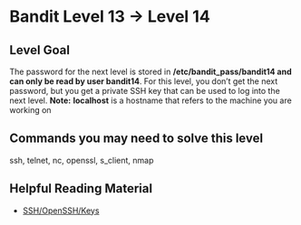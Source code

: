 Bandit Level 13 &rarr; Level 14
===============================

Level Goal
----------

The password for the next level is stored in
**/etc/bandit\_pass/bandit14 and can only be read by user bandit14**.
For this level, you don’t get the next password, but you get a private
SSH key that can be used to log into the next level. **Note:**
**localhost** is a hostname that refers to the machine you are working
on

Commands you may need to solve this level
-----------------------------------------

ssh, telnet, nc, openssl, s\_client, nmap

Helpful Reading Material
------------------------

-   [SSH/OpenSSH/Keys](https://help.ubuntu.com/community/SSH/OpenSSH/Keys)
